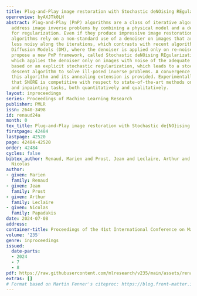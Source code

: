 ```yaml
---
title: Plug-and-Play image restoration with Stochastic deNOising REgularization
openreview: byAXJTk0LH
abstract: Plug-and-Play (PnP) algorithms are a class of iterative algorithms that
  address image inverse problems by combining a physical model and a deep neural network
  for regularization. Even if they produce impressive image restoration results, these
  algorithms rely on a non-standard use of a denoiser on images that are less and
  less noisy along the iterations, which contrasts with recent algorithms based on
  Diffusion Models (DM), where the denoiser is applied only on re-noised images. We
  propose a new PnP framework, called Stochastic deNOising REgularization (SNORE),
  which applies the denoiser only on images with noise of the adequate level. It is
  based on an explicit stochastic regularization, which leads to a stochastic gradient
  descent algorithm to solve ill-posed inverse problems. A convergence analysis of
  this algorithm and its annealing extension is provided. Experimentally, we prove
  that SNORE is competitive with respect to state-of-the-art methods on deblurring
  and inpainting tasks, both quantitatively and qualitatively.
layout: inproceedings
series: Proceedings of Machine Learning Research
publisher: PMLR
issn: 2640-3498
id: renaud24a
month: 0
tex_title: Plug-and-Play image restoration with Stochastic de{NO}ising {RE}gularization
firstpage: 42484
lastpage: 42520
page: 42484-42520
order: 42484
cycles: false
bibtex_author: Renaud, Marien and Prost, Jean and Leclaire, Arthur and Papadakis,
  Nicolas
author:
- given: Marien
  family: Renaud
- given: Jean
  family: Prost
- given: Arthur
  family: Leclaire
- given: Nicolas
  family: Papadakis
date: 2024-07-08
address:
container-title: Proceedings of the 41st International Conference on Machine Learning
volume: '235'
genre: inproceedings
issued:
  date-parts:
  - 2024
  - 7
  - 8
pdf: https://raw.githubusercontent.com/mlresearch/v235/main/assets/renaud24a/renaud24a.pdf
extras: []
# Format based on Martin Fenner's citeproc: https://blog.front-matter.io/posts/citeproc-yaml-for-bibliographies/
---
```

